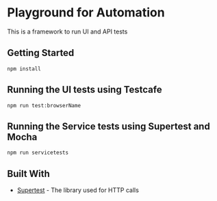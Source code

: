 # Playground for Automation

This is a framework to run UI and API tests

## Getting Started

```
npm install
```

## Running the UI tests using Testcafe

```
npm run test:browserName
```

## Running the Service tests using Supertest and Mocha

```
npm run servicetests
```

## Built With

-   [Supertest](https://github.com/visionmedia/supertest) - The library used for HTTP calls
